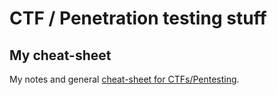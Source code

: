 # CTF / Penetration testing stuff

## My cheat-sheet

My notes and general [cheat-sheet for CTFs/Pentesting](./cheat-sheet.md).
